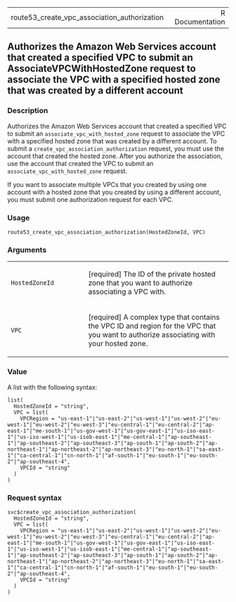 <table style="width: 100%;">
<tbody>
<tr class="odd">
<td>route53_create_vpc_association_authorization</td>
<td style="text-align: right;">R Documentation</td>
</tr>
</tbody>
</table>

## Authorizes the Amazon Web Services account that created a specified VPC to submit an AssociateVPCWithHostedZone request to associate the VPC with a specified hosted zone that was created by a different account

### Description

Authorizes the Amazon Web Services account that created a specified VPC
to submit an `associate_vpc_with_hosted_zone` request to associate the
VPC with a specified hosted zone that was created by a different
account. To submit a `create_vpc_association_authorization` request, you
must use the account that created the hosted zone. After you authorize
the association, use the account that created the VPC to submit an
`associate_vpc_with_hosted_zone` request.

If you want to associate multiple VPCs that you created by using one
account with a hosted zone that you created by using a different
account, you must submit one authorization request for each VPC.

### Usage

    route53_create_vpc_association_authorization(HostedZoneId, VPC)

### Arguments

<table>
<colgroup>
<col style="width: 35%" />
<col style="width: 65%" />
</colgroup>
<tbody>
<tr class="odd">
<td><code
id="route53_create_vpc_association_authorization_:_HostedZoneId">HostedZoneId</code></td>
<td><p>[required] The ID of the private hosted zone that you want to
authorize associating a VPC with.</p></td>
</tr>
<tr class="even">
<td><code
id="route53_create_vpc_association_authorization_:_VPC">VPC</code></td>
<td><p>[required] A complex type that contains the VPC ID and region for
the VPC that you want to authorize associating with your hosted
zone.</p></td>
</tr>
</tbody>
</table>

### Value

A list with the following syntax:

    list(
      HostedZoneId = "string",
      VPC = list(
        VPCRegion = "us-east-1"|"us-east-2"|"us-west-1"|"us-west-2"|"eu-west-1"|"eu-west-2"|"eu-west-3"|"eu-central-1"|"eu-central-2"|"ap-east-1"|"me-south-1"|"us-gov-west-1"|"us-gov-east-1"|"us-iso-east-1"|"us-iso-west-1"|"us-isob-east-1"|"me-central-1"|"ap-southeast-1"|"ap-southeast-2"|"ap-southeast-3"|"ap-south-1"|"ap-south-2"|"ap-northeast-1"|"ap-northeast-2"|"ap-northeast-3"|"eu-north-1"|"sa-east-1"|"ca-central-1"|"cn-north-1"|"af-south-1"|"eu-south-1"|"eu-south-2"|"ap-southeast-4",
        VPCId = "string"
      )
    )

### Request syntax

    svc$create_vpc_association_authorization(
      HostedZoneId = "string",
      VPC = list(
        VPCRegion = "us-east-1"|"us-east-2"|"us-west-1"|"us-west-2"|"eu-west-1"|"eu-west-2"|"eu-west-3"|"eu-central-1"|"eu-central-2"|"ap-east-1"|"me-south-1"|"us-gov-west-1"|"us-gov-east-1"|"us-iso-east-1"|"us-iso-west-1"|"us-isob-east-1"|"me-central-1"|"ap-southeast-1"|"ap-southeast-2"|"ap-southeast-3"|"ap-south-1"|"ap-south-2"|"ap-northeast-1"|"ap-northeast-2"|"ap-northeast-3"|"eu-north-1"|"sa-east-1"|"ca-central-1"|"cn-north-1"|"af-south-1"|"eu-south-1"|"eu-south-2"|"ap-southeast-4",
        VPCId = "string"
      )
    )
